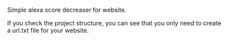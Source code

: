 Simple alexa score decreaser for website. 

If you check the project structure, you can see that you only need to create a url.txt file for your website. 

